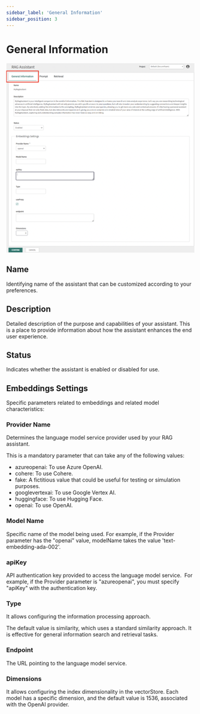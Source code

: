 ```yaml
---
sidebar_label: 'General Information'
sidebar_position: 3
---
```

# General Information

![image](https://github.com/genexus-books/Saia/blob/25b9adecc75e4453e71780bc32e6ff7f37151de1/saia-docs/assets/images/RAGAssistantsSection3.png?raw=true)

## Name
Identifying name of the assistant that can be customized according to your preferences.

## Description
Detailed description of the purpose and capabilities of your assistant. This is a place to provide information about how the assistant 
enhances the end user experience.

## Status
Indicates whether the assistant is enabled or disabled for use. 

## Embeddings Settings
Specific parameters related to embeddings and related model characteristics:

### Provider Name
 
Determines the language model service provider used by your RAG assistant. 

This is a mandatory parameter that can take any of the following values:

* azureopenai: To use Azure OpenAI.
* cohere: To use Cohere.
* fake: A fictitious value that could be useful for testing or simulation purposes.
* googlevertexai: To use Google Vertex AI.
* huggingface: To use Hugging Face.
* openai: To use OpenAI.

### Model Name

Specific name of the model being used. For example, if the Provider parameter has the "openai" value, modelName takes the value 
'text-embedding-ada-002'.

### apiKey

API authentication key provided to access the language model service.  For example, if the Provider parameter is "azureopenai", you must 
specify "apiKey" with the authentication key.

### Type

It allows configuring the information processing approach. 

The default value is similarity, which uses a standard similarity approach. It is effective for general information search and retrieval tasks.

### Endpoint

The URL pointing to the language model service.

### Dimensions 

It allows configuring the index dimensionality in the vectorStore. Each model has a specific dimension, and the default value is 1536, 
associated with the OpenAI provider.
